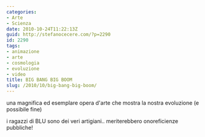 ```yaml
---
categories:
- Arte
- Scienza
date: 2010-10-24T11:22:13Z
guid: http://stefanocecere.com/?p=2290
id: 2290
tags:
- animazione
- arte
- cosmologia
- evoluzione
- video
title: BIG BANG BIG BOOM
slug: /2010/10/big-bang-big-boom/
---
```


una magnifica ed esemplare opera d'arte che mostra la nostra evoluzione (e possibile fine)

i ragazzi di BLU sono dei veri artigiani.. meriterebbero onoreficienze pubbliche!